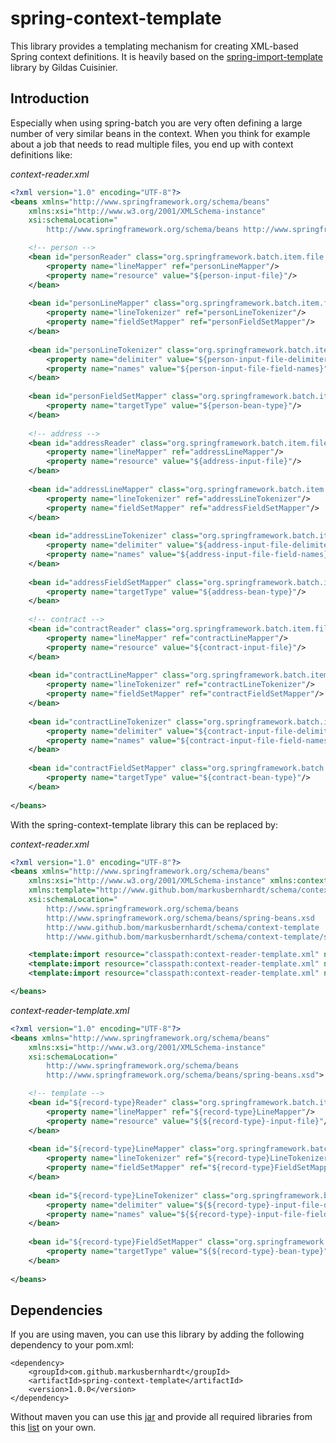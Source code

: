 spring-context-template
=======================

This library provides a templating mechanism for creating XML-based Spring context definitions. It is heavily based on the 
[spring-import-template](https://github.com/hikage/spring-import-template/blob/master/pom.xml) library by Gildas Cuisinier.

Introduction
------------

Especially when using spring-batch you are very often defining a large number of very similar beans in the context. When
you think for example about a job that needs to read multiple files, you end up with context definitions like:

*context-reader.xml*
```xml
<?xml version="1.0" encoding="UTF-8"?>
<beans xmlns="http://www.springframework.org/schema/beans"
	xmlns:xsi="http://www.w3.org/2001/XMLSchema-instance"
	xsi:schemaLocation="
	    http://www.springframework.org/schema/beans http://www.springframework.org/schema/beans/spring-beans.xsd">

    <!-- person -->
	<bean id="personReader" class="org.springframework.batch.item.file.FlatFileItemReader">
	    <property name="lineMapper" ref="personLineMapper"/>
	    <property name="resource" value="${person-input-file}"/>
	</bean>
	
	<bean id="personLineMapper" class="org.springframework.batch.item.file.mapping.DefaultLineMapper">
        <property name="lineTokenizer" ref="personLineTokenizer"/>
        <property name="fieldSetMapper" ref="personFieldSetMapper"/>
	</bean>
        
    <bean id="personLineTokenizer" class="org.springframework.batch.item.file.transform.DelimitedLineTokenizer">
	    <property name="delimiter" value="${person-input-file-delimiter}"/>
	    <property name="names" value="${person-input-file-field-names}"/>
	</bean>
    
    <bean id="personFieldSetMapper" class="org.springframework.batch.item.file.mapping.BeanWrapperFieldSetMapper">
	    <property name="targetType" value="${person-bean-type}"/>
    </bean>
            
    <!-- address -->
	<bean id="addressReader" class="org.springframework.batch.item.file.FlatFileItemReader">
	    <property name="lineMapper" ref="addressLineMapper"/>
	    <property name="resource" value="${address-input-file}"/>
	</bean>
	
	<bean id="addressLineMapper" class="org.springframework.batch.item.file.mapping.DefaultLineMapper">
        <property name="lineTokenizer" ref="addressLineTokenizer"/>
        <property name="fieldSetMapper" ref="addressFieldSetMapper"/>
	</bean>
        
    <bean id="addressLineTokenizer" class="org.springframework.batch.item.file.transform.DelimitedLineTokenizer">
	    <property name="delimiter" value="${address-input-file-delimiter}"/>
	    <property name="names" value="${address-input-file-field-names}"/>
	</bean>
    
    <bean id="addressFieldSetMapper" class="org.springframework.batch.item.file.mapping.BeanWrapperFieldSetMapper">
	    <property name="targetType" value="${address-bean-type}"/>
    </bean>
            
    <!-- contract -->
	<bean id="contractReader" class="org.springframework.batch.item.file.FlatFileItemReader">
	    <property name="lineMapper" ref="contractLineMapper"/>
	    <property name="resource" value="${contract-input-file}"/>
	</bean>
	
	<bean id="contractLineMapper" class="org.springframework.batch.item.file.mapping.DefaultLineMapper">
        <property name="lineTokenizer" ref="contractLineTokenizer"/>
        <property name="fieldSetMapper" ref="contractFieldSetMapper"/>
	</bean>
        
    <bean id="contractLineTokenizer" class="org.springframework.batch.item.file.transform.DelimitedLineTokenizer">
	    <property name="delimiter" value="${contract-input-file-delimiter}"/>
	    <property name="names" value="${contract-input-file-field-names}"/>
	</bean>
    
    <bean id="contractFieldSetMapper" class="org.springframework.batch.item.file.mapping.BeanWrapperFieldSetMapper">
	    <property name="targetType" value="${contract-bean-type}"/>
    </bean>
            
</beans>
```

With the spring-context-template library this can be replaced by:

*context-reader.xml*
```xml
<?xml version="1.0" encoding="UTF-8"?>
<beans xmlns="http://www.springframework.org/schema/beans"
	xmlns:xsi="http://www.w3.org/2001/XMLSchema-instance" xmlns:context="http://www.springframework.org/schema/context"
	xmlns:template="http://www.github.bom/markusbernhardt/schema/context-template"
	xsi:schemaLocation="
		http://www.springframework.org/schema/beans
		http://www.springframework.org/schema/beans/spring-beans.xsd
		http://www.github.bom/markusbernhardt/schema/context-template
		http://www.github.bom/markusbernhardt/schema/context-template/spring-context-template.xsd">

	<template:import resource="classpath:context-reader-template.xml" name="record-type" value="person" />
	<template:import resource="classpath:context-reader-template.xml" name="record-type" value="address" />
	<template:import resource="classpath:context-reader-template.xml" name="record-type" value="contract" />

</beans>
```

*context-reader-template.xml*
```xml
<?xml version="1.0" encoding="UTF-8"?>
<beans xmlns="http://www.springframework.org/schema/beans"
	xmlns:xsi="http://www.w3.org/2001/XMLSchema-instance"
	xsi:schemaLocation="
	    http://www.springframework.org/schema/beans
	    http://www.springframework.org/schema/beans/spring-beans.xsd">

    <!-- template -->
	<bean id="${record-type}Reader" class="org.springframework.batch.item.file.FlatFileItemReader">
	    <property name="lineMapper" ref="${record-type}LineMapper"/>
	    <property name="resource" value="${${record-type}-input-file}"/>
	</bean>
	
	<bean id="${record-type}LineMapper" class="org.springframework.batch.item.file.mapping.DefaultLineMapper">
        <property name="lineTokenizer" ref="${record-type}LineTokenizer"/>
        <property name="fieldSetMapper" ref="${record-type}FieldSetMapper"/>
	</bean>
        
    <bean id="${record-type}LineTokenizer" class="org.springframework.batch.item.file.transform.DelimitedLineTokenizer">
	    <property name="delimiter" value="${${record-type}-input-file-delimiter}"/>
	    <property name="names" value="${${record-type}-input-file-field-names}"/>
	</bean>
    
    <bean id="${record-type}FieldSetMapper" class="org.springframework.batch.item.file.mapping.BeanWrapperFieldSetMapper">
	    <property name="targetType" value="${${record-type}-bean-type}"/>
    </bean>
            
</beans>
```


Dependencies
------------

If you are using maven, you can use this library by adding the following dependency to your pom.xml:

    <dependency>
        <groupId>com.github.markusbernhardt</groupId>
        <artifactId>spring-context-template</artifactId>
        <version>1.0.0</version>
    </dependency>

Without maven you can use this [jar](http://search.maven.org/remotecontent?filepath=com/github/markusbernhardt/spring-context-template/1.0.0/spring-context-template-1.0.0.jar) and provide all required libraries from this [list](DEPENDENCIES.md) on your own.
